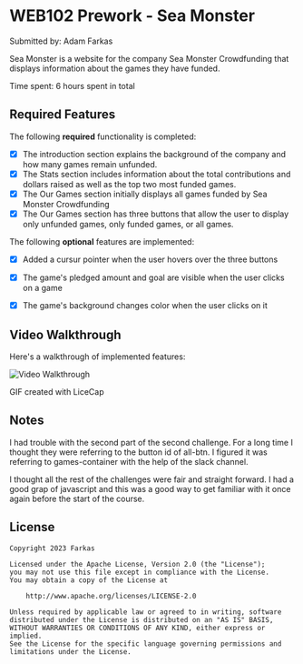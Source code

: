 # WEB102 Prework - Sea Monster

Submitted by: Adam Farkas

Sea Monster is a website for the company Sea Monster Crowdfunding that displays information about the games they have funded.

Time spent: 6 hours spent in total

## Required Features

The following **required** functionality is completed:

* [X] The introduction section explains the background of the company and how many games remain unfunded.
* [X] The Stats section includes information about the total contributions and dollars raised as well as the top two most funded games.
* [X] The Our Games section initially displays all games funded by Sea Monster Crowdfunding
* [X] The Our Games section has three buttons that allow the user to display only unfunded games, only funded games, or all games.

The following **optional** features are implemented:

* [X] Added a cursur pointer when the user hovers over the three buttons
* [X] The game's pledged amount and goal are visible when the user clicks on a game
* [X] The game's background changes color when the user clicks on it


## Video Walkthrough

Here's a walkthrough of implemented features:

<img src='./assets/prework.gif' title='Video Walkthrough' width='' alt='Video Walkthrough' />

<!-- Replace this with whatever GIF tool you used! -->
GIF created with LiceCap

## Notes

I had trouble with the second part of the second challenge. For a long time I thought they were referring to the button id of all-btn. 
I figured it was referring to games-container with the help of the slack channel.

I thought all the rest of the challenges were fair and straight forward. I had a good grap of javascript and this was a good way
to get familiar with it once again before the start of the course.

## License

    Copyright 2023 Farkas

    Licensed under the Apache License, Version 2.0 (the "License");
    you may not use this file except in compliance with the License.
    You may obtain a copy of the License at

        http://www.apache.org/licenses/LICENSE-2.0

    Unless required by applicable law or agreed to in writing, software
    distributed under the License is distributed on an "AS IS" BASIS,
    WITHOUT WARRANTIES OR CONDITIONS OF ANY KIND, either express or implied.
    See the License for the specific language governing permissions and
    limitations under the License.
